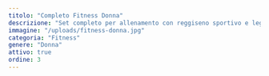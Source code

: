 ```yaml
---
titolo: "Completo Fitness Donna"
descrizione: "Set completo per allenamento con reggiseno sportivo e leggings elasticizzati"
immagine: "/uploads/fitness-donna.jpg"
categoria: "Fitness"
genere: "Donna"
attivo: true
ordine: 3
---
```

